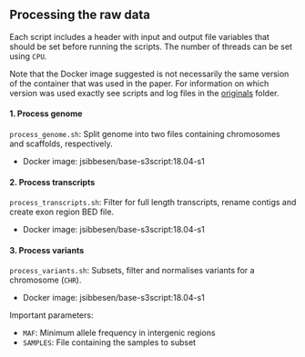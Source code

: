 ## Processing the raw data

Each script includes a header with input and output file variables that should be set before running the scripts. The number of threads can be set using `CPU`. 

Note that the Docker image suggested is not necessarily the same version of the container that was used in the paper. For information on which version was used exactly see scripts and log files in the [originals](https://github.com/jonassibbesen/vgrna-project-paper/tree/main/originals) folder. 



#### 1. Process genome

`process_genome.sh`: Split genome into two files containing chromosomes and scaffolds, respectively.

* Docker image: jsibbesen/base-s3script:18.04-s1

  

#### 2. Process transcripts

`process_transcripts.sh`: Filter for full length transcripts, rename contigs and create exon region BED file. 

* Docker image: jsibbesen/base-s3script:18.04-s1



#### 3. Process variants

`process_variants.sh`: Subsets, filter and normalises variants for a chromosome (`CHR`).

* Docker image: jsibbesen/base-s3script:18.04-s1

Important parameters:

* `MAF`: Minimum allele frequency in intergenic regions
* `SAMPLES`: File containing the samples to subset



